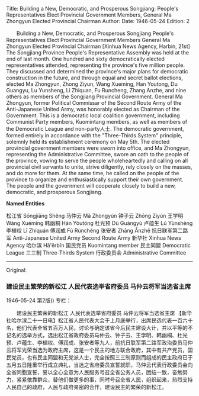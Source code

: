 Title: Building a New, Democratic, and Prosperous Songjiang: People's Representatives Elect Provincial Government Members, General Ma Zhongyun Elected Provincial Chairman
Author:
Date: 1946-05-24
Edition: 2

　　Building a New, Democratic, and Prosperous Songjiang
    People's Representatives Elect Provincial Government Members
    General Ma Zhongyun Elected Provincial Chairman
    [Xinhua News Agency, Harbin, 21st] The Songjiang Province People's Representative Assembly was held at the end of last month. One hundred and sixty democratically elected representatives attended, representing the province's five million people. They discussed and determined the province's major plans for democratic construction in the future, and through equal and secret ballot elections, elected Ma Zhongyun, Zhong Ziyun, Wang Xueming, Han Youtong, Du Guangyu, Lu Yunsheng, Li Zhiquan, Fu Runcheng, Zhang Anzhe, and nine others as members of the Songjiang Provincial Government. General Ma Zhongyun, former Political Commissar of the Second Route Army of the Anti-Japanese United Army, was honorably elected as Chairman of the Government. This is a democratic local coalition government, including Communist Party members, Kuomintang members, as well as members of the Democratic League and non-party人士. The democratic government, formed entirely in accordance with the "Three-Thirds System" principle, solemnly held its establishment ceremony on May 5th. The elected provincial government members were sworn into office, and Ma Zhongyun, representing the Administrative Committee, swore an oath to the people of the province, vowing to serve the people wholeheartedly and calling on all provincial civil servants to unite, strive diligently, rely closely on the masses, and do more for them. At the same time, he called on the people of the province to organize and enthusiastically support their own government. The people and the government will cooperate closely to build a new, democratic, and prosperous Songjiang.



**Named Entities**


松江省    Sōngjiāng Shěng
马仲云    Mǎ Zhòngyún
钟子云    Zhōng Ziyún
王学明    Wáng Xuémíng
韩幽桐    Hán Yōutóng
杜光预    Dù Guāngyù
卢蕴生    Lú Yùnshēng
李植权    Lǐ Zhíquán
傅润成    Fù Rùnchéng
张安者    Zhāng Ānzhě
抗日联军第二路军  Anti-Japanese United Army Second Route Army
新华社    Xinhua News Agency
哈尔滨    Hā'ěrbīn
国民党员  Kuomintang member
民主同盟    Democratic League
三三制    Three-Thirds System
行政委员会  Administrative Committee



<hr /> 

Original: 


### 建设民主繁荣的新松江  人民代表选举省府委员  马仲云将军当选省主席

1946-05-24
第2版()
专栏：

　　建设民主繁荣的新松江
    人民代表选举省府委员
    马仲云将军当选省主席
    【新华社哈尔滨二十一日电】松江省人民代表大会于上月底举行，出席民选代表一百六十名，他们代表全省五百万人民，讨论与确定该省今后民主建设大计，并以平等的不记名的选举方式，选出松江省政府委员马仲云、钟子云、王学明、韩幽桐、杜光预、卢蕴生、李植权、傅润成、张安者等九人，前抗日联军第二路军政治委员马仲云将军光荣当选为政府主席，这是一个民主的地方联合政府，其中有共产党员，国民党员，也有民主同盟和无党派人士，完全按照三三制原则而组成的民主政府已于五月五日隆重举行成立典礼，当选之省府委员宣誓就职，马仲云代表行政委员会向全省同胞宣誓，誓以全心全意为人民服务号召全省公务人员，团结一致，奋勉努力，紧紧依靠群众，替他们做更多的事，同时号召全省人民，组织起来，热烈支持人民自己的政府，人民与政府亲密的合作，建设民主的繁荣的新松江。
